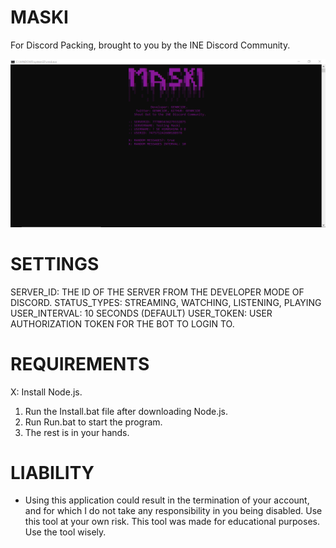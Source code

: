 # MASKI
For Discord Packing, brought to you by the INE Discord Community.

![Screenshot](screenshot.png)

# SETTINGS
SERVER_ID: THE ID OF THE SERVER FROM THE DEVELOPER MODE OF DISCORD.
STATUS_TYPES: STREAMING, WATCHING, LISTENING, PLAYING
USER_INTERVAL: 10 SECONDS (DEFAULT)
USER_TOKEN: USER AUTHORIZATION TOKEN FOR THE BOT TO LOGIN TO.

# REQUIREMENTS
X: Install Node.js.
1. Run the Install.bat file after downloading Node.js.
2. Run Run.bat to start the program.
3. The rest is in your hands.

# LIABILITY
- Using this application could result in the termination of your account, and for which I do not take any responsibility in you being disabled. Use this tool at your own risk. This tool was made for educational purposes. Use the tool wisely.
